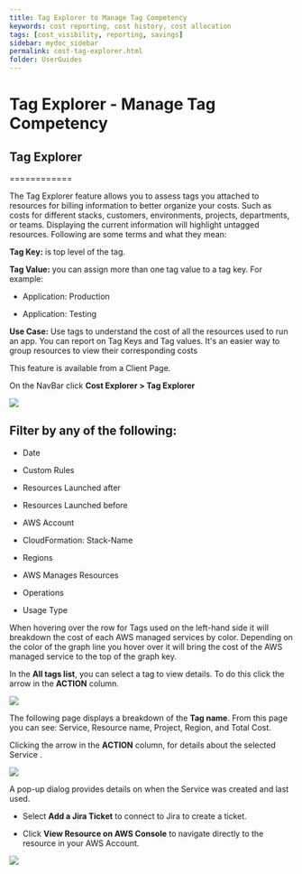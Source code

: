 ```yaml
---
title: Tag Explorer to Manage Tag Competency
keywords: cost reporting, cost history, cost allocation
tags: [cost_visibility, reporting, savings]
sidebar: mydoc_sidebar
permalink: cost-tag-explorer.html
folder: UserGuides
---
```


# Tag Explorer - Manage Tag Competency

## Tag Explorer ##
============

The Tag Explorer feature allows you to assess tags you attached to resources for billing information to better organize your costs. Such as costs for different stacks, customers, environments, projects, departments, or teams. Displaying the current information will highlight untagged resources. Following are some terms and what they mean:

**Tag Key:** is top level of the tag.

**Tag Value:** you can assign more than one tag value to a tag key. For example:

*   Application: Production
    
*   Application: Testing
    

**Use Case:** Use tags to understand the cost of all the resources used to run an app. You can report on Tag Keys and Tag values. It's an easier way to group resources to view their corresponding costs

This feature is available from a Client Page.

On the NavBar click **Cost Explorer > Tag Explorer**

[![](https://downloads.intercomcdn.com/i/o/313755913/6eac8aa6ec60fa929fbf0e1a/image.png)](https://downloads.intercomcdn.com/i/o/313755913/6eac8aa6ec60fa929fbf0e1a/image.png)

**Filter by any of the following:**
-----------------------------------

*   Date
    
*   Custom Rules
    
*   Resources Launched after
    
*   Resources Launched before
    
*   AWS Account
    
*   CloudFormation: Stack-Name
    
*   Regions
    
*   AWS Manages Resources
    
*   Operations
    
*   Usage Type
    

When hovering over the row for Tags used on the left-hand side it will breakdown the cost of each AWS managed services by color. Depending on the color of the graph line you hover over it will bring the cost of the AWS managed service to the top of the graph key.

In the **All tags list**, you can select a tag to view details. To do this click the arrow in the **ACTION** column.

[![](https://downloads.intercomcdn.com/i/o/313796525/76b616d873ebc1e79a603b15/image.png)](https://downloads.intercomcdn.com/i/o/313796525/76b616d873ebc1e79a603b15/image.png)

The following page displays a breakdown of the **Tag name**. From this page you can see: Service, Resource name, Project, Region, and Total Cost.

Clicking the arrow in the **ACTION** column, for details about the selected Service .

[![](https://downloads.intercomcdn.com/i/o/313798905/e38bfb9f46237c48be44ee8c/image.png)](https://downloads.intercomcdn.com/i/o/313798905/e38bfb9f46237c48be44ee8c/image.png)

A pop-up dialog provides details on when the Service was created and last used.

*   Select **Add a Jira Ticket** to connect to Jira to create a ticket.
    
*   Click **View Resource on AWS Console** to navigate directly to the resource in your AWS Account.
    

[![](https://downloads.intercomcdn.com/i/o/313802256/2274d3c62ed6f8c2e1572304/image.png)](https://downloads.intercomcdn.com/i/o/313802256/2274d3c62ed6f8c2e1572304/image.png)